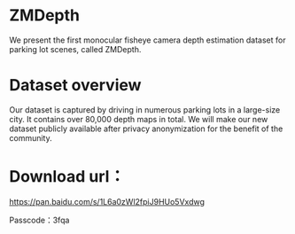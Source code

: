 # ZMDepth
We present the first monocular fisheye camera depth estimation dataset for parking lot scenes, called ZMDepth.

# Dataset overview
Our dataset is captured by driving in numerous parking lots in a large-size city. It contains over 80,000 depth maps in total. We will make our new dataset publicly available after privacy anonymization for the benefit of the community.

# Download url： 
https://pan.baidu.com/s/1L6a0zWl2fpiJ9HUo5Vxdwg

Passcode：3fqa
